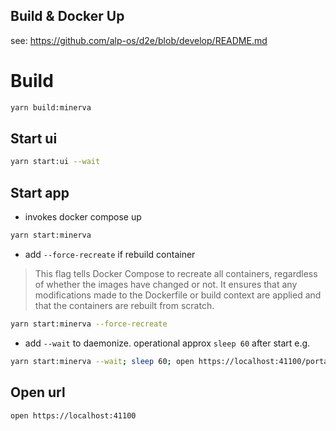 ## Build & Docker Up
see: https://github.com/alp-os/d2e/blob/develop/README.md

# Build
```bash
yarn build:minerva
```

## Start ui
```bash
yarn start:ui --wait
```

## Start app
- invokes docker compose up
```bash
yarn start:minerva
```
- add `--force-recreate` if rebuild container
> This flag tells Docker Compose to recreate all containers, regardless of whether the images have changed or not. It ensures that any modifications made to the Dockerfile or build context are applied and that the containers are rebuilt from scratch.
```bash
yarn start:minerva --force-recreate
```
- add `--wait` to daemonize. operational approx `sleep 60` after start e.g. 
```bash
yarn start:minerva --wait; sleep 60; open https://localhost:41100/portal/systemadmin/configuration
```

## Open url
```
open https://localhost:41100
```